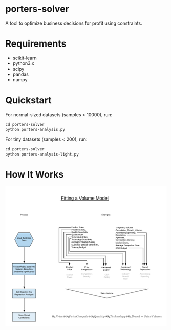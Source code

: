 # porters-solver
A tool to optimize business decisions for profit using constraints.

# Requirements

- scikit-learn
- python3.x
- scipy
- pandas
- numpy

# Quickstart

For normal-sized datasets (samples > 10000), run:

```python3
cd porters-solver
python porters-analysis.py
```

For tiny datasets (samples < 200), run:

```python3
cd porters-solver
python porters-analysis-light.py
```

# How It Works

![image](/images/volumemodel.png)
